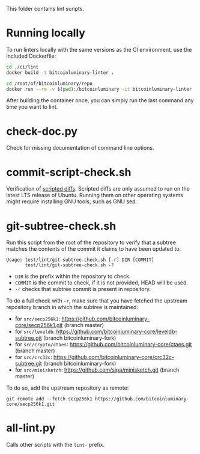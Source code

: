 This folder contains lint scripts.

Running locally
===============

To run linters locally with the same versions as the CI environment, use the included
Dockerfile:

```sh
cd ./ci/lint
docker build -t bitcoinluminary-linter .

cd /root/of/bitcoinluminary/repo
docker run --rm -v $(pwd):/bitcoinluminary -it bitcoinluminary-linter
```

After building the container once, you can simply run the last command any time you
want to lint.


check-doc.py
============
Check for missing documentation of command line options.

commit-script-check.sh
======================
Verification of [scripted diffs](/doc/developer-notes.md#scripted-diffs).
Scripted diffs are only assumed to run on the latest LTS release of Ubuntu. Running them on other operating systems
might require installing GNU tools, such as GNU sed.

git-subtree-check.sh
====================
Run this script from the root of the repository to verify that a subtree matches the contents of
the commit it claims to have been updated to.

```
Usage: test/lint/git-subtree-check.sh [-r] DIR [COMMIT]
       test/lint/git-subtree-check.sh -?
```

- `DIR` is the prefix within the repository to check.
- `COMMIT` is the commit to check, if it is not provided, HEAD will be used.
- `-r` checks that subtree commit is present in repository.

To do a full check with `-r`, make sure that you have fetched the upstream repository branch in which the subtree is
maintained:
* for `src/secp256k1`: https://github.com/bitcoinluminary-core/secp256k1.git (branch master)
* for `src/leveldb`: https://github.com/bitcoinluminary-core/leveldb-subtree.git (branch bitcoinluminary-fork)
* for `src/crypto/ctaes`: https://github.com/bitcoinluminary-core/ctaes.git (branch master)
* for `src/crc32c`: https://github.com/bitcoinluminary-core/crc32c-subtree.git (branch bitcoinluminary-fork)
* for `src/minisketch`: https://github.com/sipa/minisketch.git (branch master)

To do so, add the upstream repository as remote:

```
git remote add --fetch secp256k1 https://github.com/bitcoinluminary-core/secp256k1.git
```

all-lint.py
===========
Calls other scripts with the `lint-` prefix.
